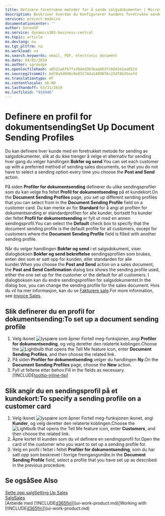 ```yaml
---
title: Definere foretrukne metoder for å sende salgsdokumenter | Microsoft-dokumentasjon
description: Beskriver hvordan du konfigurerer kundens foretrukne sendemetode for salgsdokumenter, for eksempel e-post, PDF-fil, elektronisk dokument og så videre.
services: project-madeira
documentationcenter: ''
author: SorenGP
ms.service: dynamics365-business-central
ms.topic: article
ms.devlang: na
ms.tgt_pltfrm: na
ms.workload: na
ms.search.keywords: email, PDF, electronic document
ms.date: 04/01/2019
ms.author: sgroespe
ms.openlocfilehash: a6521a6f67fa39ded3b3baa863fc0d4341aa0524
ms.sourcegitcommit: bd78a5d990c9e83174da1409076c22df8b35eafd
ms.translationtype: HT
ms.contentlocale: nb-NO
ms.lasthandoff: 03/31/2019
ms.locfileid: "916946"
---
```

# <a name="set-up-document-sending-profiles"></a><span data-ttu-id="8ddd3-103">Definere en profil for dokumentsending</span><span class="sxs-lookup"><span data-stu-id="8ddd3-103">Set Up Document Sending Profiles</span></span>
<span data-ttu-id="8ddd3-104">Du kan definere hver kunde med en foretrukket metode for sending av salgsdokumenter, slik at du ikke trenger å velge et alternativ for sending hver gang du velger handlingen **Bokfør og send**.</span><span class="sxs-lookup"><span data-stu-id="8ddd3-104">You can set each customer up with a preferred method of sending sales documents, so that you do not have to select a sending option every time you choose the **Post and Send** action.</span></span>

<span data-ttu-id="8ddd3-105">På siden **Profiler for dokumentsending** definerer du ulike sendingsprofiler som du kan velge fra feltet **Profil for dokumentsending** på et kundekort.</span><span class="sxs-lookup"><span data-stu-id="8ddd3-105">On the **Document Sending Profiles** page, you set up different sending profiles that you can select from in the **Document Sending Profile** field on a customer card.</span></span> <span data-ttu-id="8ddd3-106">Du kan merke av for **Standard** for å angi at profilen for dokumentsending er standardprofilen for alle kunder, bortsett fra kunder der feltet **Profil for dokumentsending** er fylt ut med en annen sendingsprofil.</span><span class="sxs-lookup"><span data-stu-id="8ddd3-106">You can select the **Default** check box to specify that the document sending profile is the default profile for all customers, except for customers where the **Document Sending Profile** field is filled with another sending profile.</span></span>

<span data-ttu-id="8ddd3-107">Når du velger handlingen **Bokfør og send** i et salgsdokument, viser dialogboksen **Bokfør og send bekreftelse** sendingsprofilen som brukes, enten den som er satt opp for kunden, eller standarden for alle kunder.</span><span class="sxs-lookup"><span data-stu-id="8ddd3-107">When you choose the **Post and Send** action on a sales document, the **Post and Send Confirmation** dialog box shows the sending profile used, either the one set up for the customer or the default for all customers.</span></span> <span data-ttu-id="8ddd3-108">I dialogboksen kan du endre sendingsprofilen for salgsdokumentet.</span><span class="sxs-lookup"><span data-stu-id="8ddd3-108">In the dialog box, you can change the sending profile for the sales document.</span></span> <span data-ttu-id="8ddd3-109">Hvis du vil ha mer informasjon, kan du se [Fakturere salg](sales-how-invoice-sales.md).</span><span class="sxs-lookup"><span data-stu-id="8ddd3-109">For more information, see [Invoice Sales](sales-how-invoice-sales.md).</span></span>

## <a name="to-set-up-a-document-sending-profile"></a><span data-ttu-id="8ddd3-110">Slik definerer du en profil for dokumentsending:</span><span class="sxs-lookup"><span data-stu-id="8ddd3-110">To set up a document sending profile</span></span>
1. <span data-ttu-id="8ddd3-111">Velg ikonet ![lyspære som åpner Fortell meg-funksjonen](media/ui-search/search_small.png "Fortell hva du vil gjøre"), angi **Profiler for dokumentsending**, og velg deretter den relaterte koblingen.</span><span class="sxs-lookup"><span data-stu-id="8ddd3-111">Choose the ![Lightbulb that opens the Tell Me feature](media/ui-search/search_small.png "Tell me what you want to do") icon, enter **Document Sending Profiles**, and then choose the related link.</span></span>
2. <span data-ttu-id="8ddd3-112">På siden **Profiler for dokumentsending** velger du handlingen **Ny**.</span><span class="sxs-lookup"><span data-stu-id="8ddd3-112">On the **Document Sending Profiles** page, choose the **New** action.</span></span>
3. <span data-ttu-id="8ddd3-113">Fyll ut feltene etter behov.</span><span class="sxs-lookup"><span data-stu-id="8ddd3-113">Fill in the fields as necessary.</span></span> [!INCLUDE[tooltip-inline-tip](includes/tooltip-inline-tip_md.md)]

## <a name="to-specify-a-sending-profile-on-a-customer-card"></a><span data-ttu-id="8ddd3-114">Slik angir du en sendingsprofil på et kundekort:</span><span class="sxs-lookup"><span data-stu-id="8ddd3-114">To specify a sending profile on a customer card</span></span>
1. <span data-ttu-id="8ddd3-115">Velg ikonet ![lyspære som åpner Fortell meg-funksjonen](media/ui-search/search_small.png "Fortell hva du vil gjøre") ikonet, angi **Kunder**, og velg deretter den relaterte koblingen.</span><span class="sxs-lookup"><span data-stu-id="8ddd3-115">Choose the ![Lightbulb that opens the Tell Me feature](media/ui-search/search_small.png "Tell me what you want to do") icon, enter **Customers**, and then choose the related link.</span></span>
2. <span data-ttu-id="8ddd3-116">Åpne kortet til kunden som du vil definere en sendingsprofil for.</span><span class="sxs-lookup"><span data-stu-id="8ddd3-116">Open the card of the customer who you want to set up a sending profile for.</span></span>
3. <span data-ttu-id="8ddd3-117">Velg en profil i feltet i feltet **Profiler for dokumentsending**, som du har satt opp som beskrevet i forrige fremgangsmåte.</span><span class="sxs-lookup"><span data-stu-id="8ddd3-117">In the **Document Sending Profile** field, select a profile that you have set up as described in the previous procedure.</span></span>

## <a name="see-also"></a><span data-ttu-id="8ddd3-118">Se også</span><span class="sxs-lookup"><span data-stu-id="8ddd3-118">See Also</span></span>
[<span data-ttu-id="8ddd3-119">Sette opp salg</span><span class="sxs-lookup"><span data-stu-id="8ddd3-119">Setting Up Sales</span></span>](sales-setup-sales.md)  
[<span data-ttu-id="8ddd3-120">Salg</span><span class="sxs-lookup"><span data-stu-id="8ddd3-120">Sales</span></span>](sales-manage-sales.md)  
<span data-ttu-id="8ddd3-121">[Arbeide med [!INCLUDE[d365fin](includes/d365fin_md.md)]](ui-work-product.md)</span><span class="sxs-lookup"><span data-stu-id="8ddd3-121">[Working with [!INCLUDE[d365fin](includes/d365fin_md.md)]](ui-work-product.md)</span></span>
